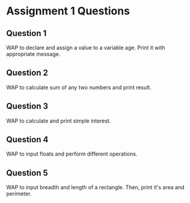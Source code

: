 # Assignment 1 Questions

## Question 1
WAP to declare and assign a value to a variable age. Print it with appropriate message.

## Question 2
WAP to calculate sum of any two numbers and print result.

## Question 3
WAP to calculate and print simple interest.

## Question 4
WAP to input floats and perform different operations.

## Question 5
WAP to input breadth and length of a rectangle. Then, print it's area and perimeter.

